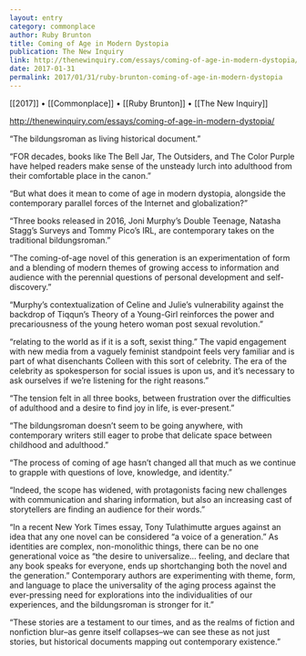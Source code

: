 ```yaml
---
layout: entry
category: commonplace
author: Ruby Brunton
title: Coming of Age in Modern Dystopia
publication: The New Inquiry
link: http://thenewinquiry.com/essays/coming-of-age-in-modern-dystopia/
date: 2017-01-31
permalink: 2017/01/31/ruby-brunton-coming-of-age-in-modern-dystopia
---
```


[[2017]] • [[Commonplace]] • [[Ruby Brunton]] • [[The New Inquiry]] 

http://thenewinquiry.com/essays/coming-of-age-in-modern-dystopia/

“The bildungsroman as living historical document.”

“FOR decades, books like The Bell Jar, The Outsiders, and The Color Purple have helped readers make sense of the unsteady lurch into adulthood from their comfortable place in the canon.”

“But what does it mean to come of age in modern dystopia, alongside the contemporary parallel forces of the Internet and globalization?”

“Three books released in 2016, Joni Murphy’s Double Teenage, Natasha Stagg’s Surveys and Tommy Pico’s IRL, are contemporary takes on the traditional bildungsroman.”

“The coming-of-age novel of this generation is an experimentation of form and a blending of modern themes of growing access to information and audience with the perennial questions of personal development and self-discovery.”

“Murphy’s contextualization of Celine and Julie’s vulnerability against the backdrop of Tiqqun’s Theory of a Young-Girl reinforces the power and precariousness of the young hetero woman post sexual revolution.”

“relating to the world as if it is a soft, sexist thing.” The vapid engagement with new media from a vaguely feminist standpoint feels very familiar and is part of what disenchants Colleen with this sort of celebrity. The era of the celebrity as spokesperson for social issues is upon us, and it’s necessary to ask ourselves if we’re listening for the right reasons.”

“The tension felt in all three books, between frustration over the difficulties of adulthood and a desire to find joy in life, is ever-present.”

“The bildungsroman doesn’t seem to be going anywhere, with contemporary writers still eager to probe that delicate space between childhood and adulthood.”

“The process of coming of age hasn’t changed all that much as we continue to grapple with questions of love, knowledge, and identity.”

“Indeed, the scope has widened, with protagonists facing new challenges with communication and sharing information, but also an increasing cast of storytellers are finding an audience for their words.”

“In a recent New York Times essay, Tony Tulathimutte argues against an idea that any one novel can be considered “a voice of a generation.” As identities are complex, non-monolithic things, there can be no one generational voice as “the desire to universalize… feeling, and declare that any book speaks for everyone, ends up shortchanging both the novel and the generation.” Contemporary authors are experimenting with theme, form, and language to place the universality of the aging process against the ever-pressing need for explorations into the individualities of our experiences, and the bildungsroman is stronger for it.”

“These stories are a testament to our times, and as the realms of fiction and nonfiction blur–as genre itself collapses–we can see these as not just stories, but historical documents mapping out contemporary existence.”

